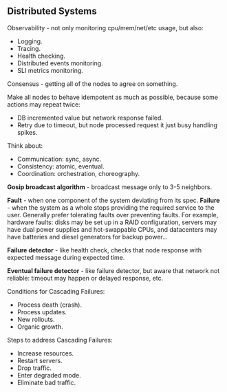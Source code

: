 Distributed Systems
-

Observability - not only monitoring cpu/mem/net/etc usage, but also:
* Logging.
* Tracing.
* Health checking.
* Distributed events monitoring.
* SLI metrics monitoring.

Consensus - getting all of the nodes to agree on something.

Make all nodes to behave idempotent as much as possible,
because some actions may repeat twice:
* DB incremented value but network response failed.
* Retry due to timeout, but node processed request it just busy handling spikes.

Think about:
* Communication: sync, async.
* Consistency: atomic, eventual.
* Coordination: orchestration, choreography.

**Gosip broadcast algorithm** - broadcast message only to 3-5 neighbors.

**Fault** - when one component of the system deviating from its spec.
**Failure** - when the system as a whole stops providing the required service to the user.
Generally prefer tolerating faults over preventing faults.
For example, hardware faults:
disks may be set up in a RAID configuration,
servers may have dual power supplies and hot-swappable CPUs,
and datacenters may have batteries and diesel generators for backup power...

**Failure detector** - like health check,
checks that node response with expected message during expected time.

**Eventual failure detector** - like failure detector,
but aware that network not reliable: timeout may happen or delayed response, etc.

Conditions for Cascading Failures:
* Process death (crash).
* Process updates.
* New rollouts.
* Organic growth.

Steps to address Cascading Failures:
* Increase resources.
* Restart servers.
* Drop traffic.
* Enter degraded mode.
* Eliminate bad traffic.
